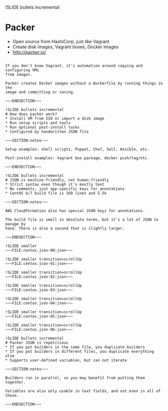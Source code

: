 !SLIDE bullets incremental
# Packer
* Open source from HashiCorp, just like Vagrant
* Create disk images, Vagrant boxes, Docker images
* http://packer.io/

~~~SECTION:notes~~~

If you don't know Vagrant, it's automation around copying and configuring VMs
from images.

Packer creates Docker images without a Dockerfile by running things in the
image and committing or saving.

~~~ENDSECTION~~~

!SLIDE bullets incremental
# How does packer work?
* Install VM from ISO or import a disk image
* Run setup scripts and tools
* Run optional post-install tasks
* Configured by handwritten JSON file

~~~SECTION:notes~~~

Setup examples: shell scripts, Puppet, Chef, Salt, Ansible, etc.

Post-install examples: Vagrant box package, docker push/tag/etc.

~~~ENDSECTION~~~

!SLIDE bullets incremental
# JSON is machine-friendly, not human-friendly
* Strict syntax even though it's mostly text
* No comments, just app-specific keys for annotations
* CentOS 6/7 build file is 169 lines and 5.5k

~~~SECTION:notes~~~

AWS CloudFormation also has special JSON keys for annotations.

The build file is small in absolute terms, but it's a lot of JSON to manage by
hand. There is also a second that is slightly larger.

~~~ENDSECTION~~~

!SLIDE smaller
~~~FILE:centos.json-00:json~~~

!SLIDE smaller transition=scrollUp
~~~FILE:centos.json-01:json~~~

!SLIDE smaller transition=scrollUp
~~~FILE:centos.json-02:json~~~

!SLIDE smaller transition=scrollUp
~~~FILE:centos.json-03:json~~~

!SLIDE smaller transition=scrollUp
~~~FILE:centos.json-04:json~~~

!SLIDE smaller transition=scrollUp
~~~FILE:centos.json-05:json~~~

!SLIDE smaller transition=scrollUp
~~~FILE:centos.json-06:json~~~

!SLIDE bullets incremental
# Packer JSON is repetitious
* If you put builders in the same file, you duplicate builders
* If you put builders in different files, you duplicate everything else
* Supports user-defined variables, but can not iterate

~~~SECTION:notes~~~

Builders run in parallel, so you may benefit from putting them together.

Variables are also only usable in text fields, and not even in all of those.

~~~ENDSECTION~~~
